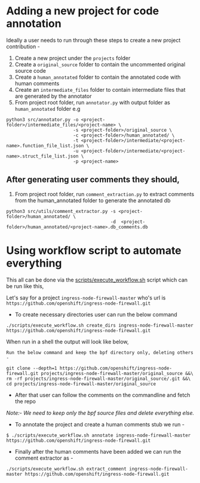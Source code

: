 # Adding a new project for code annotation

Ideally a user needs to run through these steps to create a new project contribution - 

1. Create a new project under the `projects` folder
2. Create a `original_source` folder to contain the uncommented original source code
3. Create a `human_annotated` folder to contain the annotated code with human comments
4. Create an `intermediate_files` folder to contain intermediate files that are generated by the annotator
5. From project root folder, run `annotator.py` with output folder as `human_annotated` folder
e.g
```
python3 src/annotator.py -o <project-folder>/intermediate_files/<project-name> \
                         -s <project-folder>/original_source \
                         -c <project-folder>/human_annotated/ \
                         -t <project-folder>/intermediate/<project-name>.function_file_list.json \
                         -u <project-folder>/intermediate/<project-name>.struct_file_list.json \
                         -p <project-name>
```

## After generating user comments they should,

1. From project root folder, run `comment_extraction.py` to extract comments from the human_annotated folder to generate the annotated db

```
python3 src/utils/comment_extractor.py -s <project-folder>/human_annotated/ \
                                       -d  <project-folder>/human_annotated/<project-name>.db_comments.db
```

# Using workflow script to automate everything

This all can be done via the [scripts/execute_workflow.sh](./scripts/execute_workflow.sh) script which can be run like this,

Let's say for a project `ingress-node-firewall-master` who's url is `https://github.com/openshift/ingress-node-firewall.git`

* To create necessary directories user can run the below command

`./scripts/execute_workflow.sh create_dirs ingress-node-firewall-master https://github.com/openshift/ingress-node-firewall.git`

When run in a shell the output will look like below,

```
Run the below command and keep the bpf directory only, deleting others - 

git clone --depth=1 https://github.com/openshift/ingress-node-firewall.git projects/ingress-node-firewall-master/original_source &&\
rm -rf projects/ingress-node-firewall-master/original_source/.git &&\
cd projects/ingress-node-firewall-master/original_source
```

* After that user can follow the comments on the commandline and fetch the repo

*Note:- We need to keep only the bpf source files and delete everything else.*

* To annotate the project and create a human comments stub we run - 

```
$ ./scripts/execute_workflow.sh annotate ingress-node-firewall-master https://github.com/openshift/ingress-node-firewall.git
```

* Finally after the human comments have been added we can run the comment extractor as - 

```
./scripts/execute_workflow.sh extract_comment ingress-node-firewall-master https://github.com/openshift/ingress-node-firewall.git
```
